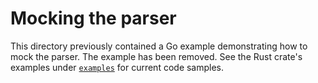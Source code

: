 # Mocking the parser

This directory previously contained a Go example demonstrating how to mock the parser.
The example has been removed. See the Rust crate's examples under [`examples`](../../examples) for current code samples.

